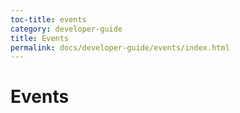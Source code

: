 ```yaml
---
toc-title: events
category: developer-guide
title: Events
permalink: docs/developer-guide/events/index.html
---
```

# Events
